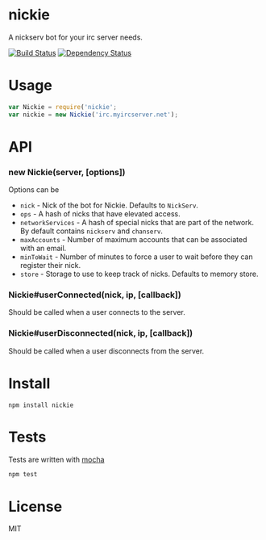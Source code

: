 # nickie

A nickserv bot for your irc server needs.

[![Build Status](https://secure.travis-ci.org/fent/nickie.png)](http://travis-ci.org/fent/nickie) [![Dependency Status](https://gemnasium.com/fent/nickie.svg)](https://gemnasium.com/fent/nickie)

# Usage

```js
var Nickie = require('nickie';
var nickie = new Nickie('irc.myircserver.net');
```


# API

### new Nickie(server, [options])

Options can be

* `nick` - Nick of the bot for Nickie. Defaults to `NickServ`.
* `ops` - A hash of nicks that have elevated access.
* `networkServices` - A hash of special nicks that are part of the network. By default contains `nickserv` and `chanserv`.
* `maxAccounts` - Number of maximum accounts that can be associated with an email.
* `minToWait` - Number of minutes to force a user to wait before they can register their nick.
* `store` - Storage to use to keep track of nicks. Defaults to memory store.

### Nickie#userConnected(nick, ip, [callback])

Should be called when a user connects to the server.

### Nickie#userDisconnected(nick, ip, [callback])

Should be called when a user disconnects from the server.


# Install

    npm install nickie


# Tests
Tests are written with [mocha](http://visionmedia.github.com/mocha/)

```bash
npm test
```

# License
MIT
